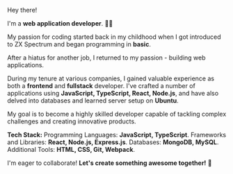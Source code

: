 Hey there!

I'm a **web application developer**. 👨‍💻

My passion for coding started back in my childhood when I got introduced to ZX Spectrum and began programming in **basic**.

After a hiatus for another job, I returned to my passion - building web applications.

During my tenure at various companies, I gained valuable experience as both a **frontend** and **fullstack** developer. I've crafted a number of applications using **JavaScript, TypeScript, React, Node.js**, and have also delved into databases and learned server setup on **Ubuntu**.

My goal is to become a highly skilled developer capable of tackling complex challenges and creating innovative products.

**Tech Stack:**
Programming Languages: **JavaScript, TypeScript**.
Frameworks and Libraries: **React, Node.js, Express.js**.
Databases: **MongoDB, MySQL**.
Additional Tools: **HTML, CSS, Git, Webpack**.

I'm eager to collaborate!
**Let's create something awesome together!** 🚀

